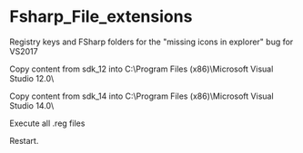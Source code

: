 # Fsharp_File_extensions
Registry keys and FSharp folders for the "missing icons in explorer" bug for VS2017

Copy content from sdk_12 into
C:\Program Files (x86)\Microsoft Visual Studio 12.0\

Copy content from sdk_14 into
C:\Program Files (x86)\Microsoft Visual Studio 14.0\

Execute all .reg files

Restart.
